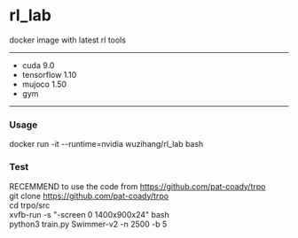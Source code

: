 # rl_lab
docker image with latest rl tools

*****
* cuda 9.0
* tensorflow 1.10
* mujoco 1.50
* gym 

*****
### Usage
docker run -it --runtime=nvidia wuzihang/rl_lab bash  


### Test
RECEMMEND to use the code from https://github.com/pat-coady/trpo  
git clone https://github.com/pat-coady/trpo  
cd trpo/src  
xvfb-run -s "-screen 0 1400x900x24" bash    
python3 train.py Swimmer-v2 -n 2500 -b 5  
